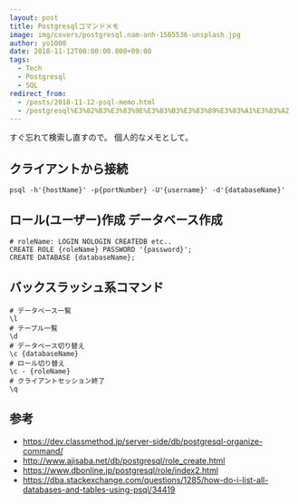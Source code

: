 ```yaml
---
layout: post
title: Postgresqlコマンドメモ
image: img/covers/postgresql.nam-anh-1565536-unsplash.jpg
author: yo1000
date: 2018-11-12T00:00:00.000+09:00
tags:
  - Tech
  - Postgresql
  - SQL
redirect_from:
  - /posts/2018-11-12-psql-memo.html
  - /postgresql%E3%82%B3%E3%83%9E%E3%83%B3%E3%83%89%E3%83%A1%E3%83%A2
---
```


すぐ忘れて検索し直すので。
個人的なメモとして。


## クライアントから接続
```
psql -h'{hostName}' -p{portNumber} -U'{username}' -d'{databaseName}'
```


## ロール(ユーザー)作成 データベース作成
```
# roleName: LOGIN NOLOGIN CREATEDB etc..
CREATE ROLE {roleName} PASSWORD '{password}';
CREATE DATABASE {databaseName};
```


## バックスラッシュ系コマンド
```
# データベース一覧
\l
# テーブル一覧
\d
# データベース切り替え
\c {databaseName}
# ロール切り替え
\c - {roleName}
# クライアントセッション終了
\q
```


## 参考
- https://dev.classmethod.jp/server-side/db/postgresql-organize-command/
- http://www.ajisaba.net/db/postgresql/role_create.html
- https://www.dbonline.jp/postgresql/role/index2.html
- https://dba.stackexchange.com/questions/1285/how-do-i-list-all-databases-and-tables-using-psql/34419
